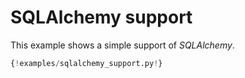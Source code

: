 # SQLAlchemy support

This example shows a simple support of *SQLAlchemy*.

```python
{!examples/sqlalchemy_support.py!}
```